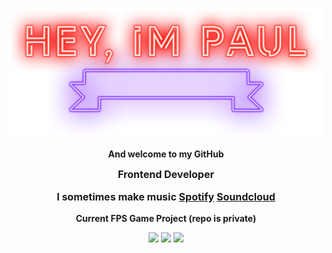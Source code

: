 
<p align="center">
  <img width="520" src="hey.png" />
</p>
<p align="center">
  <a style="font-weight:bold;">And welcome to my GitHub</a>
</p>
<p align="center">
  <a style="font-weight:bold;font-size:16px">Frontend Developer</a>
  <p align="center" style="font-weight:bold;font-size:16px"> I sometimes make music <a href="https://open.spotify.com/artist/0zhCogsIzkEOriTgpBLNAH?si=FzszeOfJSGaOXI2RNPckAQ">Spotify</a> <a href="https://soundcloud.com/racoon-official">Soundcloud</a></p>
</p>
<p align="center">
  <a style="font-weight:bold;">Current FPS Game Project (repo is private)</a>
</p>
<p align="center">
  <img width="520" src="https://github.com/lookacat/lookacat/assets/786551/4c5a70fd-48f8-43d9-b4a5-f1c2ee2d9e79" />
  <img width="520" src="https://github.com/lookacat/lookacat/assets/786551/5da90bbf-455a-417c-acad-e2cebcd4a78d" />
  <img width="520" src="![ss8](https://github.com/lookacat/lookacat/assets/786551/f2a083a1-5fa2-453e-b8bc-46292bf88bd6" />
</p>
